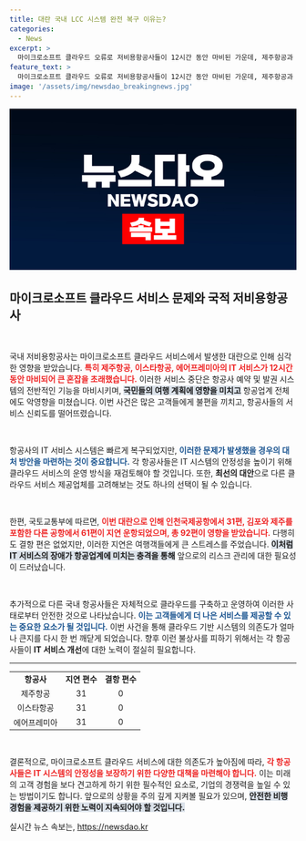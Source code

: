 ```yaml
---
title: 대란 국내 LCC 시스템 완전 복구 이유는?
categories:
  - News
excerpt: >
  마이크로소프트 클라우드 오류로 저비용항공사들이 12시간 동안 마비된 가운데, 제주항공과 이스타항공, 에어프레미아의 시스템이 복구되었습니다. 이번 사태로 총 92편의 항공편이 지연되며 혼잡을 초래했는데, 다른 항공사들은 차질 없이 운영을 이어갔습니다. 클릭해 자세한 내용을 확인하세요!
feature_text: >
  마이크로소프트 클라우드 오류로 저비용항공사들이 12시간 동안 마비된 가운데, 제주항공과 이스타항공, 에어프레미아의 시스템이 복구되었습니다. 이번 사태로 총 92편의 항공편이 지연되며 혼잡을 초래했는데, 다른 항공사들은 차질 없이 운영을 이어갔습니다. 클릭해 자세한 내용을 확인하세요!
image: '/assets/img/newsdao_breakingnews.jpg'
---
```


<p><img src="/assets/img/newsdao_breakingnews.jpg" alt="implanttips 속보" /></p>

<h2 data-ke-size="size26">마이크로소프트 클라우드 서비스 문제와 국적 저비용항공사</h2>

<p data-ke-size="size16">&nbsp;</p>

<p>국내 저비용항공사는 마이크로소프트 클라우드 서비스에서 발생한 대란으로 인해 심각한 영향을 받았습니다. <b><span style="color: #ee2323;">특히 제주항공, 이스타항공, 에어프레미아의 IT 서비스가 12시간 동안 마비되어 큰 혼잡을 초래했습니다.</span></b> 이러한 서비스 중단은 항공사 예약 및 발권 시스템의 전반적인 기능을 마비시키며, <b><span style="background-color: #21538527;">국민들의 여행 계획에 영향을 미치고</span></b> 항공업계 전체에도 악영향을 미쳤습니다. 이번 사건은 많은 고객들에게 불편을 끼치고, 항공사들의 서비스 신뢰도를 떨어뜨렸습니다. </p>

<p data-ke-size="size16">&nbsp;</p>

<p>항공사의 IT 서비스 시스템은 빠르게 복구되었지만, <b><span style="color: #1a5490;">이러한 문제가 발생했을 경우의 대처 방안을 마련하는 것이 중요합니다.</span></b> 각 항공사들은 IT 시스템의 안정성을 높이기 위해 클라우드 서비스의 운영 방식을 재검토해야 할 것입니다. 또한, <b>최선의 대안</b>으로 다른 클라우드 서비스 제공업체를 고려해보는 것도 하나의 선택이 될 수 있습니다.</p>

<p data-ke-size="size16">&nbsp;</p>

<p>한편, 국토교통부에 따르면, <b><span style="color: #ee2323;">이번 대란으로 인해 인천국제공항에서 31편, 김포와 제주를 포함한 다른 공항에서 61편이 지연 운항되었으며, 총 92편이 영향을 받았습니다.</span></b> 다행히도 결항 편은 없었지만, 이러한 지연은 여행객들에게 큰 스트레스를 주었습니다. <b><span style="background-color: #21538527;">이처럼 IT 서비스의 장애가 항공업계에 미치는 충격을 통해</span></b> 앞으로의 리스크 관리에 대한 필요성이 드러났습니다. </p>

<p data-ke-size="size16">&nbsp;</p>

<p>추가적으로 다른 국내 항공사들은 자체적으로 클라우드를 구축하고 운영하여 이러한 사태로부터 안전한 것으로 나타났습니다. <b><span style="color: #1a5490;">이는 고객들에게 더 나은 서비스를 제공할 수 있는 중요한 요소가 될 것입니다.</span></b> 이번 사건을 통해 클라우드 기반 시스템의 의존도가 얼마나 큰지를 다시 한 번 깨닫게 되었습니다. 향후 이런 불상사를 피하기 위해서는 각 항공사들이 <b>IT 서비스 개선</b>에 대한 노력이 절실히 필요합니다. </p>

<hr>

<table>
<tr>
<td style="text-align: center; height: 17px;"><b>항공사</b></td>
<td style="text-align: center; height: 17px;"><b>지연 편수</b></td>
<td style="text-align: center; height: 17px;"><b>결항 편수</b></td>
</tr>
<tr>
<td style="text-align: center; height: 17px;">제주항공</td>
<td style="text-align: center; height: 17px;">31</td>
<td style="text-align: center; height: 17px;">0</td>
</tr>
<tr>
<td style="text-align: center; height: 17px;">이스타항공</td>
<td style="text-align: center; height: 17px;">31</td>
<td style="text-align: center; height: 17px;">0</td>
</tr>
<tr>
<td style="text-align: center; height: 17px;">에어프레미아</td>
<td style="text-align: center; height: 17px;">31</td>
<td style="text-align: center; height: 17px;">0</td>
</tr>
</table>

<p data-ke-size="size16">&nbsp;</p>

<p>결론적으로, 마이크로소프트 클라우드 서비스에 대한 의존도가 높아짐에 따라, <b><span style="color: #ee2323;">각 항공사들은 IT 시스템의 안정성을 보장하기 위한 다양한 대책을 마련해야 합니다.</span></b> 이는 미래의 고객 경험을 보다 견고하게 하기 위한 필수적인 요소로, 기업의 경쟁력을 높일 수 있는 방법이기도 합니다. 앞으로의 상황을 주의 깊게 지켜볼 필요가 있으며, <b><span style="background-color: #21538527;">안전한 비행 경험을 제공하기 위한 노력이 지속되어야 할 것입니다.</span></b></p>
실시간 뉴스 속보는, <a href="https://newsdao.kr" rel="dofollow">https://newsdao.kr</a>


